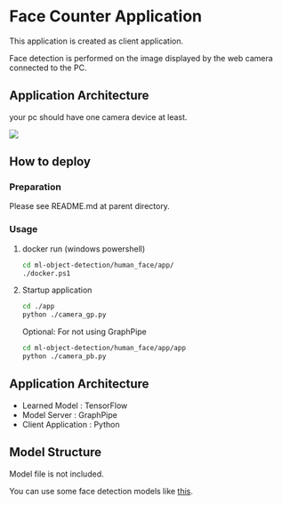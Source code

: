 # Face Counter Application

This application is created as client application.

Face detection is performed on the image displayed by the web camera connected to the PC.




## Application Architecture

your pc should have one camera device at least.

<img class="aligncenter size-full" src="https://drive.google.com/uc?export=view&id=1h_0QSzAzVmrVb2KstaQmPc3ounfJYqUo">



## How to deploy

### Preparation

Please see README.md at parent directory.




### Usage
1. docker run (windows powershell)

   ```bash
   cd ml-object-detection/human_face/app/
   ./docker.ps1
   ```

1. Startup application

   ```bash
   cd ./app
   python ./camera_gp.py
   ```

   

   Optional: For not using GraphPipe

   ```bash
   cd ml-object-detection/human_face/app/app
   python ./camera_pb.py
   ```



## Application Architecture

- Learned Model : TensorFlow
- Model Server : GraphPipe
- Client Application : Python



## Model Structure

Model file is not included.

You can use some face detection models like [this](https://github.com/the-house-of-black-and-white/hall-of-faces).


